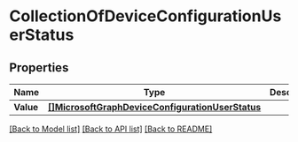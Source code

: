 # CollectionOfDeviceConfigurationUserStatus

## Properties

Name | Type | Description | Notes
------------ | ------------- | ------------- | -------------
**Value** | [**[]MicrosoftGraphDeviceConfigurationUserStatus**](microsoft.graph.deviceConfigurationUserStatus.md) |  | [optional] 

[[Back to Model list]](../README.md#documentation-for-models) [[Back to API list]](../README.md#documentation-for-api-endpoints) [[Back to README]](../README.md)


